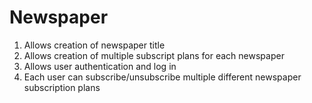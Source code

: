 Newspaper
==


1. Allows creation of newspaper title
2. Allows creation of multiple subscript plans for each newspaper
3. Allows user authentication and log in
4. Each user can subscribe/unsubscribe multiple different newspaper subscription plans